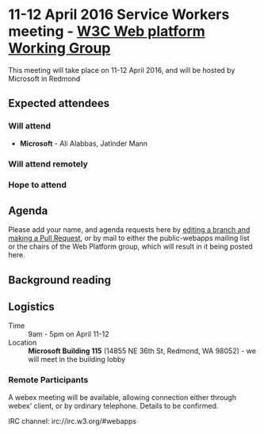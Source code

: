 <html>
 <head>
  <meta charset="utf-8">
  <title>11-12 April 2016 Service Workers meeting - W3C Web platform Working Group</title>
 </head>
 <body>
<h1>11-12 April 2016 Service Workers meeting - <a href="https://www.w3.org/WebPlatform/WG/">W3C Web platform Working Group</a></h1>

<p>This meeting will take place on 11-12 April 2016, and will be hosted by Microsoft in Redmond</p>

<h2>Expected attendees</h2>

<h3>Will attend</h3>

  <ul>
  	<li><strong>Microsoft</strong> - Ali Alabbas, Jatinder Mann</li>
  </ul>

<h3>Will attend remotely</h3>
  <ul>
  </ul>

<h3>Hope to attend</h3>
  <ul>
  </ul>

<h2>Agenda</h2>


  <p>Please add your name, and agenda requests here by <a href="https://github.com/w3c/WebPlatformWG/blob/gh-pages/meetings/11-12aprSW.md">editing a branch and making a Pull Request</a>, or by mail to either the public-webapps mailing list or the chairs of the Web Platform group, which will result in it being posted here.</p>

<h2>Background reading</h2>

<ul>
</ul>


<h2>Logistics</h2>

<dl>
  <dt>Time</dt>
  <dd>9am - 5pm on April 11-12</dd>
  <dt>Location</dt>
  <dd><strong>Microsoft Building 115</strong> (14855 NE 36th St, Redmond, WA 98052) - we will meet in the building lobby</dd>
</dl>

  <h3>Remote Participants</h3>

<p>A webex meeting will be available, allowing connection either through webex' client, or by ordinary telephone. Details to be confirmed.</p>

<p>IRC channel: irc://irc.w3.org/#webapps</p>

</body>
</html>
